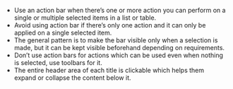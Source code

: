 - Use an action bar when there’s one or more action you can perform on a single or multiple selected items in a list or table.
- Avoid using action bar if there’s only one action and it can only be applied on a single selected item.
- The general pattern is to make the bar visible only when a selection is made, but it can be kept visible beforehand depending on requirements.
- Don’t use action bars for actions which can be used even when nothing is selected, use toolbars for it.
- The entire header area of each title is clickable which helps them expand or collapse the content below it.